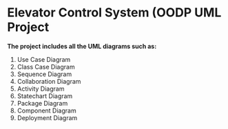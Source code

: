 # **Elevator Control System (OODP UML Project**

**The project includes all the UML diagrams such as:**
1. Use Case Diagram
2. Class Case Diagram
3. Sequence Diagram
4. Collaboration Diagram
5. Activity Diagram
6. Statechart Diagram
7. Package Diagram
8. Component Diagram
9. Deployment Diagram
